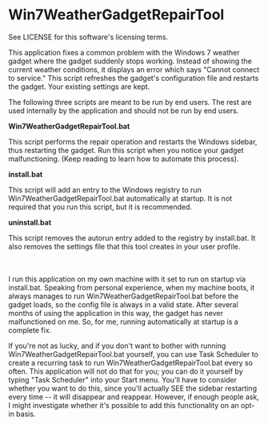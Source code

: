 # Win7WeatherGadgetRepairTool

See LICENSE for this software's licensing terms.

This application fixes a common problem with the Windows 7
weather gadget where the gadget suddenly stops working.
Instead of showing the current weather conditions, it
displays an error which says "Cannot connect to service."
This script refreshes the gadget's configuration file and
restarts the gadget.  Your existing settings are kept.

The following three scripts are meant to be run by end
users.  The rest are used internally by the application
and should not be run by end users.

**Win7WeatherGadgetRepairTool.bat**

  This script performs the repair operation and restarts
  the Windows sidebar, thus restarting the gadget.  Run
  this script when you notice your gadget malfunctioning.
  (Keep reading to learn how to automate this process).

**install.bat**

  This script will add an entry to the Windows registry to
  run Win7WeatherGadgetRepairTool.bat automatically at
  startup.  It is not required that you run this script,
  but it is recommended.

**uninstall.bat**

  This script removes the autorun entry added to the
  registry by install.bat.  It also removes the settings
  file that this tool creates in your user profile.


<br/>
<br/>
I run this application on my own machine with it set to run
on startup via install.bat.  Speaking from personal
experience, when my machine boots, it always manages to run
Win7WeatherGadgetRepairTool.bat before the gadget loads, so
the config file is always in a valid state.  After several
months of using the application in this way, the gadget has
never malfunctioned on me.  So, for me, running
automatically at startup is a complete fix.

If you're not as lucky, and if you don't want to bother
with running Win7WeatherGadgetRepairTool.bat yourself, you
can use Task Scheduler to create a recurring task to run 
Win7WeatherGadgetRepairTool.bat every so often.  This
application will not do that for you; you can do it
yourself by typing "Task Scheduler" into your Start  menu.
You'll have to consider whether you want to do this, since
you'll actually SEE the sidebar restarting every time -- it
will disappear and reappear.  However, if enough people
ask, I might investigate whether it's possible to add this
functionality on an opt-in basis.
